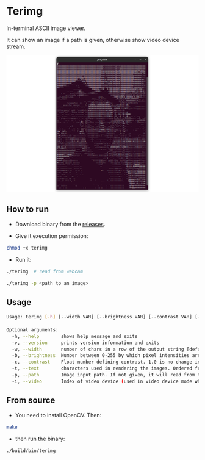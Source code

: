 # Terimg

In-terminal ASCII image viewer. 

It can show an image if a path is given, otherwise show video device stream.

![](demo.png)

## How to run

- Download binary from the [releases](https://github.com/hasauino/terimg/releases).

- Give it execution permission:

```bash
chmod +x terimg
```

- Run it:
```bash
./terimg  # read from webcam
```

```bash
./terimg -p <path to an image>
```



## Usage

```bash
Usage: terimg [-h] [--width VAR] [--brightness VAR] [--contrast VAR] [--text VAR] [--path VAR] [--video VAR]

Optional arguments:
  -h, --help      	shows help message and exits 
  -v, --version   	prints version information and exits 
  -w, --width     	number of chars in a row of the output string [default: 100]
  -b, --brightness	Number between 0-255 by which pixel intensities are incremented [default: 0]
  -c, --contrast  	Float number defining contrast. 1.0 is no change in contrast, 0.5 decrease 50%, and 1.5 increase by 150% [default: 1]
  -t, --text      	characters used in rendering the images. Ordered from darkest to brightest [default: "   .,:;i80@"]
  -p, --path      	Image input path. If not given, it will read from the video device [default: ""]
  -i, --video     	Index of video device (used in video device mode when image path is not given [default: 0]
```



## From source

- You need to install OpenCV. Then:

```bash
make
```

- then run the binary:

```bash
./build/bin/terimg
```

